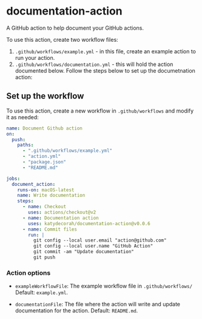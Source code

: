 # documentation-action

A GitHub action to help document your GitHub actions.

To use this action, create two workflow files:

1. `.github/workflows/example.yml` - in this file, create an example action to run your action.
2. `.github/workflows/documentation.yml` - this will hold the action documented below. Follow the steps below to set up the documetnation action:

<!-- START GENERATED DOCUMENTATION -->
## Set up the workflow

To use this action, create a new workflow in `.github/workflows` and modify it as needed:

```yml
name: Document Github action
on:
  push:
    paths:
      - ".github/workflows/example.yml"
      - "action.yml"
      - "package.json"
      - "README.md"

jobs:
  document_action:
    runs-on: macOS-latest
    name: Write documentation
    steps:
      - name: Checkout
        uses: actions/checkout@v2
      - name: Documentation action
        uses: katydecorah/documentation-action@v0.0.6
      - name: Commit files
        run: |
          git config --local user.email "action@github.com"
          git config --local user.name "GitHub Action"
          git commit -am "Update documentation"
          git push

```
### Action options

- `exampleWorkflowFile`: The example workflow file in `.github/workflows/` Default: `example.yml`.

- `documentationFile`: The file where the action will write and update documentation for the action. Default: `README.md`.

<!-- END GENERATED DOCUMENTATION -->
